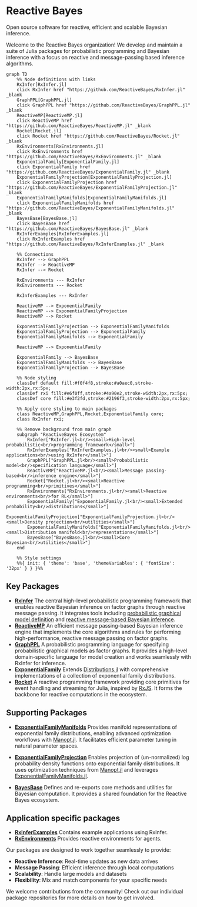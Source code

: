 # Reactive Bayes

Open source software for reactive, efficient and scalable Bayesian inference.

Welcome to the Reactive Bayes organization! We develop and maintain a suite of Julia packages for probabilistic programming and Bayesian inference with a focus on reactive and message-passing based inference algorithms.

```mermaid 
graph TD
    %% Node definitions with links
    RxInfer[RxInfer.jl]
    click RxInfer href "https://github.com/ReactiveBayes/RxInfer.jl" _blank
    GraphPPL[GraphPPL.jl]
    click GraphPPL href "https://github.com/ReactiveBayes/GraphPPL.jl" _blank
    ReactiveMP[ReactiveMP.jl]
    click ReactiveMP href "https://github.com/ReactiveBayes/ReactiveMP.jl" _blank
    Rocket[Rocket.jl]
    click Rocket href "https://github.com/ReactiveBayes/Rocket.jl" _blank
    RxEnvironments[RxEnvironments.jl]
    click RxEnvironments href "https://github.com/ReactiveBayes/RxEnvironments.jl" _blank
    ExponentialFamily[ExponentialFamily.jl]
    click ExponentialFamily href "https://github.com/ReactiveBayes/ExponentialFamily.jl" _blank
    ExponentialFamilyProjection[ExponentialFamilyProjection.jl]
    click ExponentialFamilyProjection href "https://github.com/ReactiveBayes/ExponentialFamilyProjection.jl" _blank
    ExponentialFamilyManifolds[ExponentialFamilyManifolds.jl]
    click ExponentialFamilyManifolds href "https://github.com/ReactiveBayes/ExponentialFamilyManifolds.jl" _blank
    BayesBase[BayesBase.jl]
    click BayesBase href "https://github.com/ReactiveBayes/BayesBase.jl" _blank
    RxInferExamples[RxInferExamples.jl]
    click RxInferExamples href "https://github.com/ReactiveBayes/RxInferExamples.jl" _blank

    %% Connections
    RxInfer --> GraphPPL
    RxInfer --> ReactiveMP
    RxInfer --> Rocket

    RxEnvironments --- RxInfer
    RxEnvironments --- Rocket

    RxInferExamples --- RxInfer
    
    ReactiveMP --> ExponentialFamily
    ReactiveMP --> ExponentialFamilyProjection
    ReactiveMP --> Rocket
    
    ExponentialFamilyProjection --> ExponentialFamilyManifolds
    ExponentialFamilyProjection --> ExponentialFamily
    ExponentialFamilyManifolds --> ExponentialFamily
    
    ReactiveMP --> ExponentialFamily
    
    ExponentialFamily --> BayesBase
    ExponentialFamilyManifolds --> BayesBase
    ExponentialFamilyProjection --> BayesBase

    %% Node styling
    classDef default fill:#f0f4f8,stroke:#a0aec0,stroke-width:2px,rx:5px;
    classDef rxi fill:#e6f0ff,stroke:#4a90e2,stroke-width:2px,rx:5px;
    classDef core fill:#e3f2fd,stroke:#2196f3,stroke-width:2px,rx:5px;
    
    %% Apply core styling to main packages
    class ReactiveMP,GraphPPL,Rocket,ExponentialFamily core;
    class RxInfer rxi;

    %% Remove background from main graph
    subgraph "ReactiveBayes Ecosystem"
        RxInfer["RxInfer.jl<br/><small>High-level probabilistic<br/>programming framework</small>"]
        RxInferExamples["RxInferExamples.jl<br/><small>Example applications<br/>using RxInfer</small>"]
        GraphPPL["GraphPPL.jl<br/><small>Probabilistic model<br/>specification language</small>"]
        ReactiveMP["ReactiveMP.jl<br/><small>Message passing-based<br/>inference engine</small>"]
        Rocket["Rocket.jl<br/><small>Reactive programming<br/>primitives</small>"]
        RxEnvironments["RxEnvironments.jl<br/><small>Reactive environments<br/>for RL</small>"]
        ExponentialFamily["ExponentialFamily.jl<br/><small>Extended probability<br/>distributions</small>"]
        ExponentialFamilyProjection["ExponentialFamilyProjection.jl<br/><small>Density projection<br/>utilities</small>"]
        ExponentialFamilyManifolds["ExponentialFamilyManifolds.jl<br/><small>Distribution manifold<br/>representations</small>"]
        BayesBase["BayesBase.jl<br/><small>Core Bayesian<br/>utilities</small>"]
    end

    %% Style settings
    %%{ init: { 'theme': 'base', 'themeVariables': { 'fontSize': '32px' } } }%%
```

## Key Packages

- **[RxInfer](https://github.com/ReactiveBayes/RxInfer.jl)**
The central high-level probabilistic programming framework that enables reactive Bayesian inference on factor graphs through reactive message passing. It integrates tools including [probabilistic graphical model definition](https://github.com/ReactiveBayes/GraphPPL.jl) and [reactive message-based Bayesian inference](https://github.com/ReactiveBayes/ReactiveMP.jl).
- **[ReactiveMP](https://github.com/ReactiveBayes/ReactiveMP.jl)**
An efficient message passing-based Bayesian inference engine that implements the core algorithms and rules for performing high-performance, reactive message passing on factor graphs.
- **[GraphPPL](https://github.com/ReactiveBayes/GraphPPL.jl)**
A probabilistic programming language for specifying probabilistic graphical models as factor graphs. It provides a high-level domain-specific language for model creation and works seamlessly with RxInfer for inference.
- **[ExponentialFamily](https://github.com/ReactiveBayes/ExponentialFamily.jl)**
Extends [Distributions.jl](https://github.com/JuliaStats/Distributions.jl) with comprehensive implementations of a collection of exponential family distributions.
- **[Rocket](https://github.com/ReactiveBayes/Rocket.jl)**
A reactive programming framework providing core primitives for event handling and streaming for Julia, inspired by [RxJS](https://github.com/ReactiveX/rxjs). It forms the backbone for reactive computations in the ecosystem.

## Supporting Packages

- **[ExponentialFamilyManifolds](https://github.com/ReactiveBayes/ExponentialFamilyManifolds.jl)**
Provides manifold representations of exponential family distributions, enabling advanced optimization workflows with [Manopt.jl](https://github.com/JuliaManifolds/Manopt.jl). It facilitates efficient parameter tuning in natural parameter spaces.

- **[ExponentialFamilyProjection](https://github.com/ReactiveBayes/ExponentialFamilyProjection.jl)**
Enables projection of (un-normalized) log probability density functions onto exponential family distributions. It uses optimization techniques from [Manopt.jl](https://github.com/JuliaManifolds/Manopt.jl) and leverages [ExponentialFamilyManifolds.jl](https://github.com/ReactiveBayes/ExponentialFamilyManifolds.jl).

- **[BayesBase](https://github.com/ReactiveBayes/BayesBase.jl)**
Defines and re-exports core methods and utilities for Bayesian computation. It provides a shared foundation for the Reactive Bayes ecosystem.

## Application specific packages

- **[RxInferExamples](https://github.com/ReactiveBayes/RxInferExamples.jl)**
Contains example applications using RxInfer.
- **[RxEnvironments](https://github.com/ReactiveBayes/RxEnvironments.jl)**
Provides reactive environments for agents.

Our packages are designed to work together seamlessly to provide:

- **Reactive Inference**: Real-time updates as new data arrives
- **Message Passing**: Efficient inference through local computations
- **Scalability**: Handle large models and datasets
- **Flexibility**: Mix and match components for your specific needs

We welcome contributions from the community! Check out our individual package repositories for more details on how to get involved.
